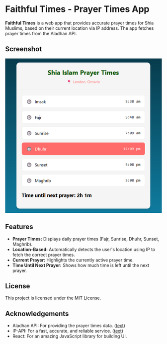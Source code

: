 # Faithful Times - Prayer Times App

**Faithful Times** is a web app that provides accurate prayer times for Shia Muslims, based on their current location via IP address. 
The app fetches prayer times from the Aladhan API.

## Screenshot

![Prayer Times App Screenshot](./public/screenshot.png)

## Features

- **Prayer Times:** Displays daily prayer times (Fajr, Sunrise, Dhuhr, Sunset, Maghrib).
- **Location-Based:** Automatically detects the user's location using IP to fetch the correct prayer times.
- **Current Prayer:** Highlights the currently active prayer time.
- **Time Until Next Prayer:** Shows how much time is left until the next prayer.

## License

This project is licensed under the MIT License.

## Acknowledgements

- Aladhan API: For providing the prayer times data. ([text](https://aladhan.com/prayer-times-api))
- IP-API: For a fast, accurate, and reliable service. ([text](https://ip-api.com/docs))
- React: For an amazing JavaScript library for building UI.